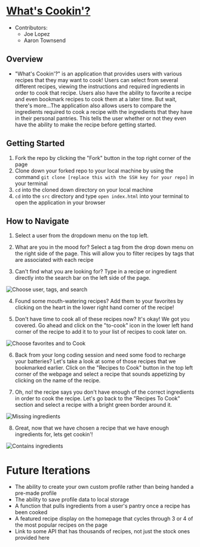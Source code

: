 # [What's Cookin'?](https://codo-baggins.github.io/whats-cookin/)

- Contributors: 
  - Joe Lopez
  - Aaron Townsend

## Overview

- "What's Cookin'?" is an application that provides users with various recipes that they may want to cook!  Users can select from several different recipes, viewing the instructions and required ingredients in order to cook that recipe.  Users also have the ability to favorite a recipe and even bookmark recipes to cook them at a later time.  But wait, there's more...The application also allows users to compare the ingredients required to cook a recipe with the ingredients that they have in their personal pantries.  This tells the user whether or not they even have the ability to make the recipe before getting started.  

## Getting Started 

1. Fork the repo by clicking the "Fork" button in the top right corner of the page
2. Clone down your forked repo to your local machine by using the command `git clone [replace this with the SSH key for your repo]` in your terminal
3. `cd` into the cloned down directory on your local machine 
4. `cd` into the `src` directory and type `open index.html` into your terminal to open the application in your browser

## How to Navigate

1. Select a user from the dropdown menu on the top left.
    
2. What are you in the mood for?  Select a tag from the drop down menu on the right side of the page.  This will allow you to filter recipes by tags that are associated with each recipe

3. Can't find what you are looking for?  Type in a recipe or ingredient directly into the search bar on the left side of the page.  

![Choose user, tags, and search](/assets/user-tags-search.gif)<br />

4. Found some mouth-watering recipes?  Add them to your favorites by clicking on the heart in the lower right hand corner of the recipe!  

5. Don't have time to cook all of these recipes now?  It's okay!  We got you covered.  Go ahead and click on the "to-cook" icon in the lower left hand corner of the recipe to add it to to your list of recipes to cook later on.  

![Choose favorites and to Cook](/assets/favorite-to-cook.gif)<br />

6. Back from your long coding session and need some food to recharge your batteries?  Let's take a look at some of those recipes that we bookmarked earlier.  Click on the "Recipes to Cook" button in the top left corner of the webpage and select a recipe that sounds appetizing by clicking on the name of the recipe.  

7. Oh, no! the recipe says you don't have enough of the correct ingredients in order to cook the recipe.  Let's go back to the "Recipes To Cook" section and select a recipe with a bright green border around it.  

![Missing ingredients](/assets/missing-ingredient.gif)<br />

8.  Great, now that we have chosen a recipe that we have enough ingredients for, lets get cookin'! 

![Contains ingredients](/assets/contains-ingredient.gif)<br />

# Future Iterations

- The ability to create your own custom profile rather than being handed a pre-made profile
- The ability to save profile data to local storage
- A function that pulls ingredients from a user's pantry once a recipe has been cooked
- A featured recipe display on the homepage that cycles through 3 or 4 of the most popular recipes on the page
- Link to some API that has thousands of recipes, not just the stock ones provided here

